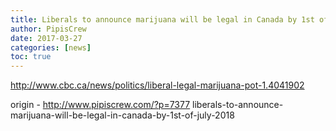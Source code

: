 ```yaml
---
title: Liberals to announce marijuana will be legal in Canada by 1st of July 2018
author: PipisCrew
date: 2017-03-27
categories: [news]
toc: true
---
```


http://www.cbc.ca/news/politics/liberal-legal-marijuana-pot-1.4041902

origin - http://www.pipiscrew.com/?p=7377 liberals-to-announce-marijuana-will-be-legal-in-canada-by-1st-of-july-2018